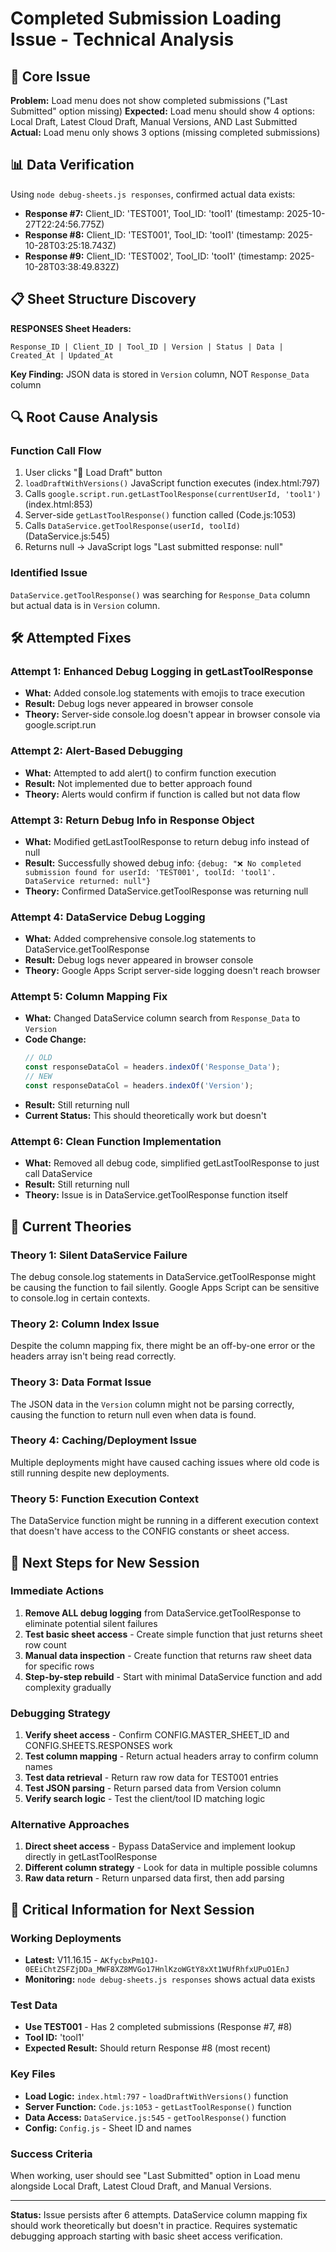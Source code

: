 # Completed Submission Loading Issue - Technical Analysis

## 🎯 Core Issue
**Problem:** Load menu does not show completed submissions ("Last Submitted" option missing)
**Expected:** Load menu should show 4 options: Local Draft, Latest Cloud Draft, Manual Versions, AND Last Submitted
**Actual:** Load menu only shows 3 options (missing completed submissions)

## 📊 Data Verification
Using `node debug-sheets.js responses`, confirmed actual data exists:
- **Response #7:** Client_ID: 'TEST001', Tool_ID: 'tool1' (timestamp: 2025-10-27T22:24:56.775Z)
- **Response #8:** Client_ID: 'TEST001', Tool_ID: 'tool1' (timestamp: 2025-10-28T03:25:18.743Z)
- **Response #9:** Client_ID: 'TEST002', Tool_ID: 'tool1' (timestamp: 2025-10-28T03:38:49.832Z)

## 📋 Sheet Structure Discovery
**RESPONSES Sheet Headers:**
```
Response_ID | Client_ID | Tool_ID | Version | Status | Data | Created_At | Updated_At
```

**Key Finding:** JSON data is stored in `Version` column, NOT `Response_Data` column

## 🔍 Root Cause Analysis

### Function Call Flow
1. User clicks "📂 Load Draft" button
2. `loadDraftWithVersions()` JavaScript function executes (index.html:797)
3. Calls `google.script.run.getLastToolResponse(currentUserId, 'tool1')` (index.html:853)
4. Server-side `getLastToolResponse()` function called (Code.js:1053)
5. Calls `DataService.getToolResponse(userId, toolId)` (DataService.js:545)
6. Returns null → JavaScript logs "Last submitted response: null"

### Identified Issue
`DataService.getToolResponse()` was searching for `Response_Data` column but actual data is in `Version` column.

## 🛠️ Attempted Fixes

### Attempt 1: Enhanced Debug Logging in getLastToolResponse
- **What:** Added console.log statements with emojis to trace execution
- **Result:** Debug logs never appeared in browser console
- **Theory:** Server-side console.log doesn't appear in browser console via google.script.run

### Attempt 2: Alert-Based Debugging
- **What:** Attempted to add alert() to confirm function execution
- **Result:** Not implemented due to better approach found
- **Theory:** Alerts would confirm if function is called but not data flow

### Attempt 3: Return Debug Info in Response Object
- **What:** Modified getLastToolResponse to return debug info instead of null
- **Result:** Successfully showed debug info: `{debug: "❌ No completed submission found for userId: 'TEST001', toolId: 'tool1'. DataService returned: null"}`
- **Theory:** Confirmed DataService.getToolResponse was returning null

### Attempt 4: DataService Debug Logging
- **What:** Added comprehensive console.log statements to DataService.getToolResponse
- **Result:** Debug logs never appeared in browser console
- **Theory:** Google Apps Script server-side logging doesn't reach browser

### Attempt 5: Column Mapping Fix
- **What:** Changed DataService column search from `Response_Data` to `Version`
- **Code Change:** 
  ```javascript
  // OLD
  const responseDataCol = headers.indexOf('Response_Data');
  // NEW  
  const responseDataCol = headers.indexOf('Version');
  ```
- **Result:** Still returning null
- **Current Status:** This should theoretically work but doesn't

### Attempt 6: Clean Function Implementation
- **What:** Removed all debug code, simplified getLastToolResponse to just call DataService
- **Result:** Still returning null
- **Theory:** Issue is in DataService.getToolResponse function itself

## 🔬 Current Theories

### Theory 1: Silent DataService Failure
The debug console.log statements in DataService.getToolResponse might be causing the function to fail silently. Google Apps Script can be sensitive to console.log in certain contexts.

### Theory 2: Column Index Issue
Despite the column mapping fix, there might be an off-by-one error or the headers array isn't being read correctly.

### Theory 3: Data Format Issue
The JSON data in the `Version` column might not be parsing correctly, causing the function to return null even when data is found.

### Theory 4: Caching/Deployment Issue
Multiple deployments might have caused caching issues where old code is still running despite new deployments.

### Theory 5: Function Execution Context
The DataService function might be running in a different execution context that doesn't have access to the CONFIG constants or sheet access.

## 📝 Next Steps for New Session

### Immediate Actions
1. **Remove ALL debug logging** from DataService.getToolResponse to eliminate potential silent failures
2. **Test basic sheet access** - Create simple function that just returns sheet row count
3. **Manual data inspection** - Create function that returns raw sheet data for specific rows
4. **Step-by-step rebuild** - Start with minimal DataService function and add complexity gradually

### Debugging Strategy
1. **Verify sheet access** - Confirm CONFIG.MASTER_SHEET_ID and CONFIG.SHEETS.RESPONSES work
2. **Test column mapping** - Return actual headers array to confirm column names
3. **Test data retrieval** - Return raw row data for TEST001 entries
4. **Test JSON parsing** - Return parsed data from Version column
5. **Verify search logic** - Test the client/tool ID matching logic

### Alternative Approaches
1. **Direct sheet access** - Bypass DataService and implement lookup directly in getLastToolResponse
2. **Different column strategy** - Look for data in multiple possible columns
3. **Raw data return** - Return unparsed data first, then add parsing

## 🚨 Critical Information for Next Session

### Working Deployments
- **Latest:** V11.16.15 - `AKfycbxPm1QJ-0EEiChtZSFZjDDa_MWF8XZ8MVGo17HnlKzoWGtY8xXt1WUfRhfxUPuO1EnJ`
- **Monitoring:** `node debug-sheets.js responses` shows actual data exists

### Test Data
- **Use TEST001** - Has 2 completed submissions (Response #7, #8)
- **Tool ID:** 'tool1'
- **Expected Result:** Should return Response #8 (most recent)

### Key Files
- **Load Logic:** `index.html:797` - `loadDraftWithVersions()` function
- **Server Function:** `Code.js:1053` - `getLastToolResponse()` function  
- **Data Access:** `DataService.js:545` - `getToolResponse()` function
- **Config:** `Config.js` - Sheet ID and names

### Success Criteria
When working, user should see "Last Submitted" option in Load menu alongside Local Draft, Latest Cloud Draft, and Manual Versions.

---

**Status:** Issue persists after 6 attempts. DataService column mapping fix should work theoretically but doesn't in practice. Requires systematic debugging approach starting with basic sheet access verification.